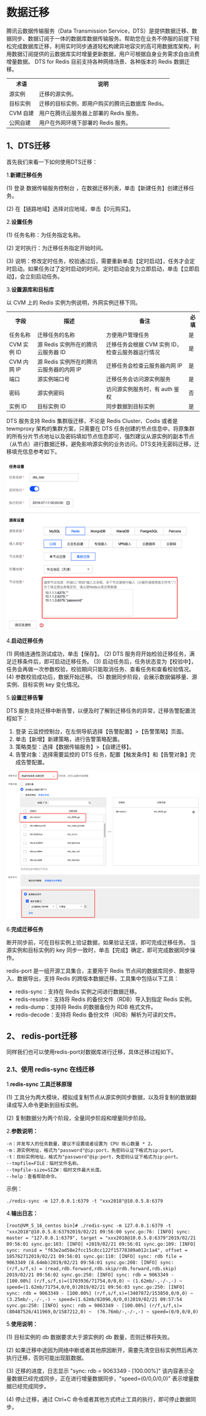 # 数据迁移
腾讯云数据传输服务（Data Transmission Service，DTS）是提供数据迁移、数据同步、数据订阅于一体的数据库数据传输服务。帮助您在业务不停服的前提下轻松完成数据库迁移，利用实时同步通道轻松构建异地容灾的高可用数据库架构，利用数据订阅提供的云数据库实时增量更新数据，用户可根据自身业务需求自由消费增量数据。 DTS for Redis 目前支持各种网络场景、各种版本的 Redis 数据迁移。

<table>
    <tr>
        <th>术语</th>
        <th>说明</th>
    </tr>
    <tr>
        <td>源实例</td>
        <td>迁移的源实例。</td>
    </tr>
    <tr>
        <td>目标实例</td>
        <td>迁移的目标实例，即用户购买的腾讯云数据库 Redis。</td>
    </tr>
    <tr>
        <td>CVM 自建</td>
        <td>用户在腾讯云服务器上部署的 Redis 服务。</td>
    </tr>
    <tr>
        <td>公网自建</td>
        <td>用户在外网环境下部署的 Redis 服务。</td>
    </tr>
</table>

## 1、DTS迁移

首先我们来看一下如何使用DTS迁移：

1.**新建迁移任务**

(1)	登录 数据传输服务控制台 ，在数据迁移列表，单击【新建任务】创建迁移任务。

(2)	在【链路地域】选择对应地域，单击【0元购买】。

2.**设置任务**

(1)	任务名称：为任务指定名称。

(2)	定时执行：为迁移任务指定开始时间。

(3)	说明：修改定时任务，校验通过后，需要重新单击【定时启动】，任务才会定时启动。如果任务过了定时启动的时间，定时启动会变为立即启动，单击【立即启动】，会立刻启动任务。

3.**设置源库和目标库**

以 CVM 上的 Redis 实例为例说明，外网实例迁移下同。
<table>
    <tr>
        <th>字段</th>
        <th>描述</th>
        <th>备注</th>
        <th>必填</th>
    </tr>
    <tr>
        <td>任务名称</td>
        <td>迁移任务的名称</td>
        <td>方便用户管理任务</td>
        <td>是</td>
    </tr>
    <tr>
        <td>CVM 实例 ID</td>
        <td>源 Redis 实例所在的腾讯云服务器 ID</td>
        <td>迁移任务会根据 CVM 实例 ID，检查云服务器运行情况</td>
        <td>是</td>
    </tr>
    <tr>
        <td>CVM 内网 IP</td>
        <td>源 Redis 实例所在的腾讯云服务器的内网 IP</td>
        <td>迁移任务会检查云服务器内网 IP</td>
        <td>是</td>
    </tr>
    <tr>
        <td>端口</td>
        <td>源实例端口号</td>
        <td>迁移任务会访问源实例服务</td>
        <td>是</td>
    </tr>
    <tr>
        <td>密码</td>
        <td>源实例密码</td>
        <td>访问源实例服务时，有 auth 鉴权</td>
        <td>否</td>
    </tr>
    <tr>
        <td>实例 ID</td>
        <td>目标实例 ID</td>
        <td>同步数据到目标实例</td>
        <td>是</td>
    </tr>
</table>
DTS 服务支持 Redis 集群版迁移，不论是 Redis Cluster、Codis 或者是 tewmproxy 架构的集群方案，只需要在 DTS 任务创建的节点信息中，将原集群的所有分片节点地址以及密码填如节点信息即可，强烈建议从源实例的副本节点（从节点）进行数据迁移，避免影响源实例的业务访问。DTS支持无密码迁移，迁移填充信息参考如下。

![image](../../../Gallerys/tencentdb6-33.jpg)

4.**启动迁移任务**

(1)	网络连通性测试成功，单击【保存】。
(2)	DTS 服务将开始检验迁移任务，满足迁移条件后，即可启动迁移任务。
(3)	启动任务后，任务状态变为【校验中】，任务会再做一次参数校验，校验期间只能取消任务、查看任务和查看校验情况。
(4)	参数校验成功后，数据开始迁移。
(5)	数据同步阶段，会展示数据偏移量、源实例、目标实例 key 变化情况。

5.**设置迁移告警**

DTS 服务支持迁移中断告警，以便及时了解到迁移任务的异常，迁移告警配置流程如下：

1) 登录 云监控控制台，在左侧导航选择【告警配置】>【告警策略】页面。
2) 单击【新增】新建策略，进行告警策略配置。
3) 策略类型：选择【数据传输服务】>【自建迁移】。
4) 告警对象：选择需要监控的 DTS 任务，配置【触发条件】和【告警对象】完成告警配置。

![image](../../../Gallerys/tencentdb6-34.jpg)

6.**完成迁移任务**

断开同步前，可在目标实例上验证数据，如果验证无误，即可完成迁移任务。
当源实例和目标实例的 key 同步一致时，单击【完成】确定，即可完成数据同步操作。

redis-port 是一组开源工具集合，主要用于 Redis 节点间的数据库同步、数据导入、数据导出，支持 Redis 的跨版本数据迁移，工具集中包括以下工具：

* redis-sync：支持在 Redis 实例之间进行数据迁移。
* redis-resotre：支持将 Redis 的备份文件（RDB）导入到指定 Redis 实例。
* redis-dump：支持将 Redis 的数据备份为 RDB 格式文件。
* redis-decode：支持将 Redis 备份文件（RDB）解析为可读的文件。

## 2、 redis-port迁移

同样我们也可以使用redis-port对数据库进行迁移，具体迁移过程如下。

### 2.1、使用 redis-sync 在线迁移

1.**redis-sync 工具迁移原理**

(1)	工具分为两大模块，模拟成复制节点从源实例同步数据，以及将复制的数据翻译成写入命令更新到目标实例。

(2)	复制数据分为两个阶段，全量同步阶段和增量同步阶段。

2.**参数说明：**

```apacheconfig
-n：并发写入的任务数量，建议不设置或者设置为 CPU 核心数量 * 2。
-m：源实例地址，格式为"password"@ip:port，免密码认证下格式为ip:port。
-t：目标实例地址，格式为"password"@ip:port，免密码认证下格式为ip:port。
--tmpfile=FILE：临时文件名称。
--tmpfile-size=SIZW：临时文件最大长度。
--help：查看帮助命令。
```

示例：
```apacheconfig
./redis-sync -m 127.0.0.1:6379 -t "xxx2018"@10.0.5.8:6379
```
4.**输出日志：**
```apacheconfig
[root@VM_5_16_centos bin]# ./redis-sync -m 127.0.0.1:6379 -t "xxx2018"@10.0.5.8:63792019/02/21 09:56:00 sync.go:76: [INFO] sync: master = "127.0.0.1:6379", target = "xxx2018@10.0.5.8:6379"2019/02/21 09:56:01 sync.go:103: [INFO] +2019/02/21 09:56:01 sync.go:109: [INFO] sync: runid = "f63e2ad58e2fcc15c8cc122f15778389a012c1a4", offset = 185762712019/02/21 09:56:01 sync.go:110: [INFO] sync: rdb file = 9063349 (8.64mb)2019/02/21 09:56:01 sync.go:208: [INFO] sync: (r/f,s/f,s) = (read,rdb.forward,rdb.skip/rdb.forward,rdb.skip)
2019/02/21 09:56:02 sync.go:250: [INFO] sync: rdb = 9063349 - [100.00%] (r/f,s/f,s)=(1703936/71754,0/0,0) ~ (1.62mb/-,-/-,-) ~ speed=(1.62mb/71754,0/0,0)2019/02/21 09:56:03 sync.go:250: [INFO] sync: rdb = 9063349 - [100.00%] (r/f,s/f,s)=(3407872/153850,0/0,0) ~ (3.25mb/-,-/-,-) ~ speed=(1.62mb/82096,0/0,0)2019/02/21 09:57:54 sync.go:250: [INFO] sync: rdb = 9063349 - [100.00%] (r/f,s/f,s)=(80487526/411969,0/1587212,0) ~  (76.76mb/-,-/-,-) ~ speed=(0/0,0/0,0)
```
5.**使用说明：**

(1)	目标实例的 db 数据要求大于源实例的 db 数量，否则迁移将失败。

(2)	如果迁移中途因为网络中断或者其他原因断开，需要先清空目标实例然后再次执行迁移，否则可能出现脏数据。

(3)	迁移的进度，日志显示 "sync: rdb = 9063349 - [100.00%]" 该内容表示全量数据已经完成同步，正在进行增量数据同步，"speed=(0/0,0/0,0)" 表示增量数据已经完成同步。

(4)	停止迁移，通过 Ctrl+C 命令或者其他方式终止工具的执行，即可停止数据同步。











